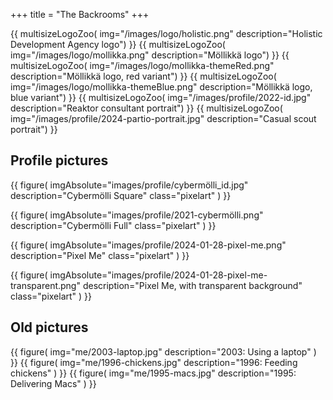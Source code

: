 +++
title = "The Backrooms"
+++

{{
    multisizeLogoZoo(
        img="/images/logo/holistic.png"
        description="Holistic Development Agency logo")
}}
{{
    multisizeLogoZoo(
        img="/images/logo/mollikka.png"
        description="Möllikkä logo")
}}
{{
    multisizeLogoZoo(
        img="/images/logo/mollikka-themeRed.png"
        description="Möllikkä logo, red variant")
}}
{{
    multisizeLogoZoo(
        img="/images/logo/mollikka-themeBlue.png"
        description="Möllikkä logo, blue variant")
}}
{{
    multisizeLogoZoo(
        img="/images/profile/2022-id.jpg"
        description="Reaktor consultant portrait")
}}
{{
    multisizeLogoZoo(
        img="/images/profile/2024-partio-portrait.jpg"
        description="Casual scout portrait")
}}

## Profile pictures

{{
    figure(
        imgAbsolute="images/profile/cybermölli_id.jpg"
        description="Cybermölli Square"
        class="pixelart"
    )
}}

{{
    figure(
        imgAbsolute="images/profile/2021-cybermölli.png"
        description="Cybermölli Full"
        class="pixelart"
    )
}}

{{
    figure(
        imgAbsolute="images/profile/2024-01-28-pixel-me.png"
        description="Pixel Me"
        class="pixelart"
    )
}}

{{
    figure(
        imgAbsolute="images/profile/2024-01-28-pixel-me-transparent.png"
        description="Pixel Me, with transparent background"
        class="pixelart"
    )
}}

## Old pictures

{{
    figure(
        img="me/2003-laptop.jpg"
        description="2003: Using a laptop"
    )
}}
{{
    figure(
        img="me/1996-chickens.jpg"
        description="1996: Feeding chickens"
    )
}}
{{
    figure(
        img="me/1995-macs.jpg"
        description="1995: Delivering Macs"
    )
}}
